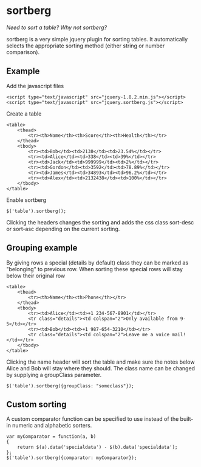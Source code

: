 sortberg
========
_Need to sort a table? Why not sortberg?_

sortberg is a very simple jquery plugin for sorting tables. It automatically selects the appropriate sorting method (either string or number comparison).

Example
-------
Add the javascript files

	<script type="text/javascript" src="jquery-1.8.2.min.js"></script>
	<script type="text/javascript" src="jquery.sortberg.js"></script>
	
Create a table

	<table>
		<thead>
			<tr><th>Name</th><th>Score</th><th>Health</th></tr>
		</thead>
		<tbody>
			<tr><td>Bob</td><td>2138</td><td>23.54%</td></tr>
			<tr><td>Alice</td><td>338</td><td>39%</td></tr>
			<tr><td>Jack</td><td>999999</td><td>2%</td></tr>
			<tr><td>Gordon</td><td>3592</td><td>78.89%</td></tr>
			<tr><td>James</td><td>34893</td><td>96.2%</td></tr>
			<tr><td>Alex</td><td>2132438</td><td>100%</td></tr>
		</tbody>
	</table>
	
Enable sortberg

	$('table').sortberg();
	
Clicking the headers changes the sorting and adds the css class sort-desc or sort-asc depending on the current sorting.


Grouping example
----------------
By giving rows a special (details by default) class they can be marked as "belonging" to previous row. When sorting these special rows will stay below their original row

	<table>
		<thead>
			<tr><th>Name</th><th>Phone</th></tr>
		</thead>
		<tbody>
			<tr><td>Alice</td><td>+1 234-567-8901</td></tr>
			<tr class="details"><td colspan="2">Only available from 9-5</td></tr>
			<tr><td>Bob</td><td>+1 987-654-3210</td></tr>
			<tr class="details"><td colspan="2">Leave me a voice mail!</td></tr>
		</tbody>
	</table>

Clicking the name header will sort the table and make sure the notes below Alice and Bob will stay where they should.
The class name can be changed by supplying a groupClass parameter.

	$('table').sortberg({groupClass: "someclass"});


Custom sorting
--------------
A custom comparator function can be specified to use instead of the built-in numeric and alphabetic sorters.

	var myComparator = function(a, b)
	{
		return $(a).data('specialdata') - $(b).data('specialdata');
	};
	$('table').sortberg({comparator: myComparator});